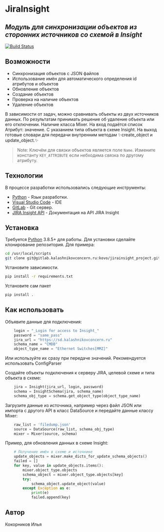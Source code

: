 # JiraInsight
## _Модуль для синхронизации объектов из сторонних источников со схемой в Insight_


[![Build Status](https://travis-ci.org/joemccann/dillinger.svg?branch=master)](https://travis-ci.org/joemccann/dillinger)


## Возможности

- Синхронизация объектов с JSON файлов
- Использование имён для автоматического определения id атрибутов и объектов
- Обновление объектов
- Создание объектов
- Проверка на наличие объектов
- Удаление объектов

В зависимости от задач, можно сравнивать объекты из двух источников данных. 
По результатам принимать решение об удаление объекта или его отключении.
Наличие класса Mixer. На вход подаётся список Атрибут: значение. С указанием типа объекта в схеме Insight.
На выход готовые словари для передачи внутренним методам ✨create_object и update_object.✨
> Note: Ключём для связки объектов является поле `Name`. 
Измените константу `KEY_ATTRIBUTE` если небходима связка по другому атрибуту.


## Технологии

В процессе разработки использовались следующие инструменты:

- [Python] - Язык разработки.
- [Visual Studio Code] - IDE
- [GitLab] - Git сервер.
- [JIRA Insight API] - Документация на API JIRA Insight

## Установка

Требуется [Python] 3.8.5+ для работы.
Для установки сделайте клонирование репозитория.
Для примера:

```sh
cd /usr/local/scripts
git clone git@gitlab.kalashnikovconcern.ru:kovo/jirainsight_project.git

```

Установите зависимости.

```sh
pip install -r requirements.txt 
```

Установите сам пакет

```sh
pip install .
```

## Как использовать

Объявите данные для подключения:

```python
    login = "_Login for access to Insight_"
    password = "same_pass"
    jira_url = "https://sd.kalashnikovconcern.ru"
    schema_name = "CMDB"
    object_type_name = "Ethernet Switches[MMZ]"
```
Или используйте их сразу при передаче значений. 
Рекомендуется использовать ConfigParser

Создайте объекты подключения к серверу JIRA, целевой схеме и типа объекта в схеме:

```python
    jira = Insight(jira_url, login, password)
    schema = InsightSchema(jira, schema_name)
    schema_obj_type = schema.get_object_type(object_type_name)
```

Загрузите данные из источника, например через файл JSON или импорта с другого API в класс DataSource и передайте данные классу Mixer:

```python
    raw_list = 'filedump.json'
    source = DataSource(raw_list, schema_obj_type)
    mixer = Mixer(source, schema)
```

Пример, для обновления данных в схеме Insight:

```python
    # Получение имён в схеме и источнике
    update_objects = mixer.make_dicts_for_update_schema_objects()
    failed = []
    for key, value in update_objects.items():
        mixer.object_type.objects
        schema_object = mixer.object_type.objects[key]
        try:
            schema_object.update_object(value)
        except Exception as e:
            print(e)
            failed.append(key)
```


## Автор

Кокорников Илья 



[//]: # (These are reference links used in the body of this note and get stripped out when the markdown processor does its job. There is no need to format nicely because it shouldn't be seen. Thanks SO - http://stackoverflow.com/questions/4823468/store-comments-in-markdown-syntax)



   [Python]: <https://www.python.org>
   [Visual Studio Code]: <https://code.visualstudio.com/>
   [GitLab]: <https://gitlab.com/gitlab-org>
   [JIRA Insight API]: <https://documentation.mindville.com/display/ICV50/Version+1.0+documentation>

